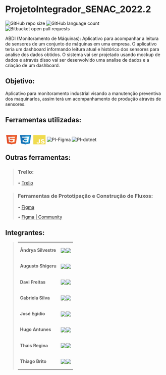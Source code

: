 # ProjetoIntegrador_SENAC_2022.2

![GitHub repo size](https://img.shields.io/github/repo-size/iuricode/README-template?style=for-the-badge)
![GitHub language count](https://img.shields.io/github/languages/count/iuricode/README-template?style=for-the-badge)
![Bitbucket open pull requests](https://img.shields.io/bitbucket/pr-raw/iuricode/README-template?style=for-the-badge)

<!-- Foto do projeto
<img src="exemplo-image.png" alt="exemplo imagem"> 
-->

ABDI (Monitoramento de Máquinas): Aplicativo para acompanhar a leitura de sensores de um conjunto de máquinas em uma empresa. O aplicativo teria um dashboard informando leitura atual e histórico dos sensores para analise dos dados obtidos.
O sistema vai ser projetado usando mockup de dados e através disso vai ser desenvolvido uma analise de dados e a criação de um dashboard. 

## Objetivo: 
  Aplicativo para monitoramento industrial visando a manutenção preventiva dos maquinaríos, assim terá um acompanhamento de produção através de sensores.

## Ferramentas utilizadas:
<div style="display: inline_block"><br>
  <img align="center" alt="PI-HTML" height="30" width="40" src="https://raw.githubusercontent.com/devicons/devicon/master/icons/html5/html5-original.svg">
  <img align="center" alt="PI-CSS" height="30" width="40" src="https://raw.githubusercontent.com/devicons/devicon/master/icons/css3/css3-original.svg">
  <img align="center" alt="PI-Js" height="30" width="40" src="https://raw.githubusercontent.com/devicons/devicon/master/icons/javascript/javascript-plain.svg">
  
  <!-- <img align="center" alt="PI-Java" src="https://raw.githubusercontent.com/devicons/devicon/master/icons/java/java-original.svg" alt="java" width="40" height="30"/>
  <img align="center" alt="PI-Python" height="30" width="40" src="https://cdn.jsdelivr.net/gh/devicons/devicon/icons/python/python-original.svg">
  <img align="center" alt="PI-C#" src="https://raw.githubusercontent.com/devicons/devicon/master/icons/csharp/csharp-original.svg" alt="csharp" width="40" height="30"/> -->
  <img align="center" alt="PI-Figma" src="https://www.vectorlogo.zone/logos/figma/figma-icon.svg" alt="figma" width="40" height="30"/> 
  <img align="center" alt="PI-dotnet" src="https://cdn.jsdelivr.net/gh/devicons/devicon/icons/dotnetcore/dotnetcore-original.svg" alt="dotnet" width="40" height="30"/>
</div>

## Outras ferramentas:

> ### Trello:
>  • [Trello](https://trello.com/pt-BR)
  
> ### Ferramentas de Prototipação e Construção de Fluxos:
>  • [Figma](https://www.figma.com/)
>  
>  • [Figma | Community](https://www.figma.com/community)

  
  
## Integrantes: 
<!-- <p align="left-center">  • <b>Ândrya Silvestre</b>&nbsp;&nbsp;<a href="" target="_blank"><img src="https://img.shields.io/badge/GitHub-100000?style=for-the-badge&logo=github&logoColor=white" target="_blank" align="center"></a><a href="" target="_blank"><img src="https://img.shields.io/badge/-LinkedIn-%230077B5?style=for-the-badge&logo=linkedin&logoColor=white" target="_blank" align="center"></a></p>
> 
> <p align="left-center">  • <b>Augusto Shigeru</b>&nbsp;&nbsp;<a href="https://github.com/Setoue" target="_blank"><img src="https://img.shields.io/badge/GitHub-100000?style=for-the-badge&logo=github&logoColor=white" target="_blank" align="center"></a><a href="https://linkedin.com/in/setoue" target="_blank"><img src="https://img.shields.io/badge/-LinkedIn-%230077B5?style=for-the-badge&logo=linkedin&logoColor=white" target="_blank" align="center"></a></p>
> 
> <p align="left-center">  • <b>Davi Freitas</b>&nbsp;&nbsp;<a href="" target="_blank"><img src="https://img.shields.io/badge/GitHub-100000?style=for-the-badge&logo=github&logoColor=white" target="_blank" align="center"></a><a href="" target="_blank"><img src="https://img.shields.io/badge/-LinkedIn-%230077B5?style=for-the-badge&logo=linkedin&logoColor=white" target="_blank" align="center"></a></p>
> 
> <p align="left-center">  • <b>Gabriela Silva</b>&nbsp;&nbsp;<a href="" target="_blank"><img src="https://img.shields.io/badge/GitHub-100000?style=for-the-badge&logo=github&logoColor=white" target="_blank" align="center"></a><a href="" target="_blank"><img src="https://img.shields.io/badge/-LinkedIn-%230077B5?style=for-the-badge&logo=linkedin&logoColor=white" target="_blank" align="center"></a></p>
> 
> <p align="left-center">  • <b>José Egidio</b>&nbsp;&nbsp;<a href="https://github.com/SoobinCPRI" target="_blank"><img src="https://img.shields.io/badge/GitHub-100000?style=for-the-badge&logo=github&logoColor=white" target="_blank" align="center"></a><a href="www.linkedin.com/in/josé-egidio-39ab99224" target="_blank"><img src="https://img.shields.io/badge/-LinkedIn-%230077B5?style=for-the-badge&logo=linkedin&logoColor=white" target="_blank" align="center"></a></p>
> 
> <p align="left-center">  • <b>Hugo Antunes</b>&nbsp;&nbsp;<a href="" target="_blank"><img src="https://img.shields.io/badge/GitHub-100000?style=for-the-badge&logo=github&logoColor=white" target="_blank" align="center"></a><a href="" target="_blank"><img src="https://img.shields.io/badge/-LinkedIn-%230077B5?style=for-the-badge&logo=linkedin&logoColor=white" target="_blank" align="center"></a></p>
> 
> <p align="left-center">  • <b>Thais Regina</b>&nbsp;&nbsp;<a href="https://github.com/thaispaes" target="_blank"><img src="https://img.shields.io/badge/GitHub-100000?style=for-the-badge&logo=github&logoColor=white" target="_blank" align="center"></a><a href="https://www.linkedin.com/in/thais-paes-9673651a0/" target="_blank"><img src="https://img.shields.io/badge/-LinkedIn-%230077B5?style=for-the-badge&logo=linkedin&logoColor=white" target="_blank" align="center"></a></p>
> 
> <p align="left-center">  • <b>Thiago Brito</b>&nbsp;&nbsp;<a href="https://github.com/BritoThiag0" target="_blank"><img src="https://img.shields.io/badge/GitHub-100000?style=for-the-badge&logo=github&logoColor=white" target="_blank" align="center"></a><a href="https://www.linkedin.com/in/thiago-brito-cassimiro-da-silva-a50ba214b/" target="_blank"><img src="https://img.shields.io/badge/-LinkedIn-%230077B5?style=for-the-badge&logo=linkedin&logoColor=white" target="_blank" align="center"></a></p>
-->

> <table>
  <tbody>
<tr>
    <td><p align="left-center"><b>Ândrya Silvestre</b></p></td>
    <td><a href="https://github.com/melgs08" target="_blank"><img src="https://img.shields.io/badge/GitHub-100000?style=for-the-badge&logo=github&logoColor=white" target="_blank" align="center"></a><a href="https://www.linkedin.com/in/%C3%A2ndrya-silvestre-b20930216" target="_blank"><img src="https://img.shields.io/badge/-LinkedIn-%230077B5?style=for-the-badge&logo=linkedin&logoColor=white" target="_blank" align="center"></a></td>
  </tr>
 
<tr>
    <td><p align="left-center"><b>Augusto Shigeru</b></p></td>
    <td><a href="https://github.com/Setoue" target="_blank"><img src="https://img.shields.io/badge/GitHub-100000?style=for-the-badge&logo=github&logoColor=white" target="_blank" align="center"></a><a href="https://linkedin.com/in/setoue" target="_blank"><img src="https://img.shields.io/badge/-LinkedIn-%230077B5?style=for-the-badge&logo=linkedin&logoColor=white" target="_blank" align="center"></a></td>
  </tr>

<tr>
    <td><p align="left-center"><b>Davi Freitas</b></p></td>
    <td><a href="" target="_blank"><img src="https://img.shields.io/badge/GitHub-100000?style=for-the-badge&logo=github&logoColor=white" target="_blank" align="center"></a><a href="" target="_blank"><img src="https://img.shields.io/badge/-LinkedIn-%230077B5?style=for-the-badge&logo=linkedin&logoColor=white" target="_blank" align="center"></a></td>
  </tr>

<tr>
    <td><p align="left-center"><b>Gabriela Silva</b></p></td>
    <td><a href="https://github.com/Gabriela-silvags" target="_blank"><img src="https://img.shields.io/badge/GitHub-100000?style=for-the-badge&logo=github&logoColor=white" target="_blank" align="center"></a><a href="https://www.linkedin.com/in/gabriela-silva-402ab9187/" target="_blank"><img src="https://img.shields.io/badge/-LinkedIn-%230077B5?style=for-the-badge&logo=linkedin&logoColor=white" target="_blank" align="center"></a></td>
  </tr>

<tr>
    <td><p align="left-center"><b>José Egidio</b></p></td>
    <td><a href="https://github.com/SoobinCPRI" target="_blank"><img src="https://img.shields.io/badge/GitHub-100000?style=for-the-badge&logo=github&logoColor=white" target="_blank" align="center"></a><a href="https://www.linkedin.com/in/josé-egidio-39ab99224" target="_blank"><img src="https://img.shields.io/badge/-LinkedIn-%230077B5?style=for-the-badge&logo=linkedin&logoColor=white" target="_blank" align="center"></a></td>
  </tr>

<tr>
    <td><p align="left-center"><b>Hugo Antunes</b></p></td>
    <td><a href="https://github.com/HugoAntt" target="_blank"><img src="https://img.shields.io/badge/GitHub-100000?style=for-the-badge&logo=github&logoColor=white" target="_blank" align="center"></a><a href="https://www.linkedin.com/in/hugo-antunes-da-silva-b0671a223/" target="_blank"><img src="https://img.shields.io/badge/-LinkedIn-%230077B5?style=for-the-badge&logo=linkedin&logoColor=white" target="_blank" align="center"></a></td>
  </tr>

<tr>
    <td><p align="left-center"><b>Thais Regina</b></p></td>
    <td><a href="https://github.com/thaispaes" target="_blank"><img src="https://img.shields.io/badge/GitHub-100000?style=for-the-badge&logo=github&logoColor=white" target="_blank" align="center"></a><a href="https://www.linkedin.com/in/thais-paes-9673651a0/" target="_blank"><img src="https://img.shields.io/badge/-LinkedIn-%230077B5?style=for-the-badge&logo=linkedin&logoColor=white" target="_blank" align="center"></a></td>
  </tr>

<tr>
    <td><p align="left-center"><b>Thiago Brito</b></p></td>
    <td><a href="https://github.com/BritoThiag0" target="_blank"><img src="https://img.shields.io/badge/GitHub-100000?style=for-the-badge&logo=github&logoColor=white" target="_blank" align="center"></a><a href="https://www.linkedin.com/in/thiago-brito-cassimiro-da-silva-a50ba214b/" target="_blank"><img src="https://img.shields.io/badge/-LinkedIn-%230077B5?style=for-the-badge&logo=linkedin&logoColor=white" target="_blank" align="center"></a></td>
  </tr>

  </tbody>
 </table>
